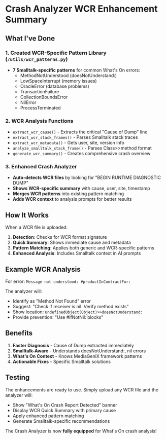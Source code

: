 # Crash Analyzer WCR Enhancement Summary

## What I've Done

### 1. Created WCR-Specific Pattern Library (`/utils/wcr_patterns.py`)
- **7 Smalltalk-specific patterns** for common What's On errors:
  - MethodNotUnderstood (doesNotUnderstand:)
  - LowSpaceInterrupt (memory issues)
  - OracleError (database problems)
  - TransactionFailure
  - CollectionBoundsError
  - NilError
  - ProcessTerminated

### 2. WCR Analysis Functions
- `extract_wcr_cause()` - Extracts the critical "Cause of Dump" line
- `extract_wcr_stack_frames()` - Parses Smalltalk stack traces
- `extract_wcr_metadata()` - Gets user, site, version info
- `analyze_smalltalk_stack_frame()` - Parses Class>>method format
- `generate_wcr_summary()` - Creates comprehensive crash overview

### 3. Enhanced Crash Analyzer
- **Auto-detects WCR files** by looking for "BEGIN RUNTIME DIAGNOSTIC DUMP"
- **Shows WCR-specific summary** with cause, user, site, timestamp
- **Merges WCR patterns** into existing pattern matching
- **Adds WCR context** to analysis prompts for better results

## How It Works

When a WCR file is uploaded:

1. **Detection**: Checks for WCR format signature
2. **Quick Summary**: Shows immediate cause and metadata
3. **Pattern Matching**: Applies both generic and WCR-specific patterns
4. **Enhanced Analysis**: Includes Smalltalk context in AI prompts

## Example WCR Analysis

For error: `Message not understood: #productInContractFor:`

The analyzer will:
- Identify as "Method Not Found" error
- Suggest: "Check if receiver is nil. Verify method exists"
- Show location: `UndefinedObject(Object)>>doesNotUnderstand:`
- Provide prevention: "Use #ifNotNil: blocks"

## Benefits

1. **Faster Diagnosis** - Cause of Dump extracted immediately
2. **Smalltalk-Aware** - Understands doesNotUnderstand:, nil errors
3. **What's On Context** - Knows MediaGeniX framework patterns
4. **Actionable Fixes** - Specific Smalltalk solutions

## Testing

The enhancements are ready to use. Simply upload any WCR file and the analyzer will:
- Show "What's On Crash Report Detected" banner
- Display WCR Quick Summary with primary cause
- Apply enhanced pattern matching
- Generate Smalltalk-specific recommendations

The Crash Analyzer is now **fully equipped** for What's On crash analysis!